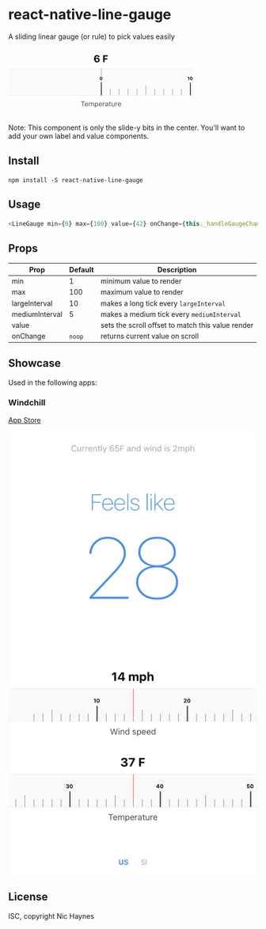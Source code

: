 # react-native-line-gauge

A sliding linear gauge (or rule) to pick values easily

![screenshot](example.gif)

Note: This component is only the slide-y bits in the center. You'll want to add your own label and value components.

## Install

    npm install -S react-native-line-gauge

## Usage

```javascript
<LineGauge min={0} max={100} value={42} onChange={this._handleGaugeChange} />
```

## Props

Prop | Default | Description
-----|---------|------------
min | 1 | minimum value to render
max | 100 | maximum value to render
largeInterval | 10 | makes a long tick every `largeInterval`
mediumInterval | 5 | makes a medium tick every `mediumInterval`
value | | sets the scroll offset to match this value render
onChange | `noop` | returns current value on scroll

## Showcase

Used in the following apps:

### Windchill

[App Store]()

![](showcase/windchill.png)

## License

ISC, copyright Nic Haynes

